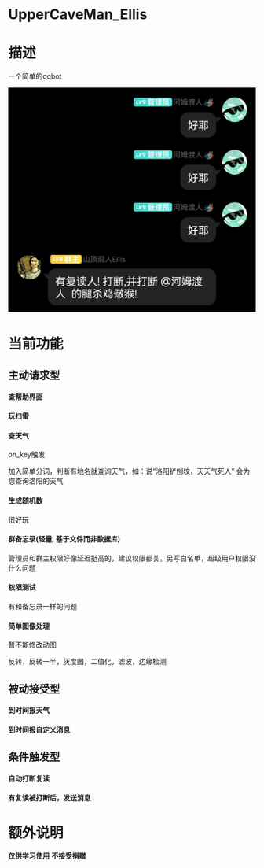 # UpperCaveMan_Ellis

# 描述

一个简单的qqbot

![sample01](README/sample01.png)

# 当前功能

## 主动请求型

#### 查帮助界面

#### 玩扫雷

#### 查天气

on_key触发

加入简单分词，判断有地名就查询天气，如：说“洛阳铲刨坟，天天气死人” 会为您查询洛阳的天气

#### 生成随机数

很好玩

#### 群备忘录(轻量, 基于文件而非数据库)

管理员和群主权限好像延迟挺高的，建议权限都关，另写白名单，超级用户权限没什么问题

#### 权限测试

有和备忘录一样的问题

#### 简单图像处理

暂不能修改动图

反转，反转一半，灰度图，二值化，滤波，边缘检测

## 被动接受型

#### 到时间报天气

#### 到时间报自定义消息

## 条件触发型

#### 自动打断复读

#### 有复读被打断后，发送消息

# 额外说明
**仅供学习使用**
**不接受捐赠**